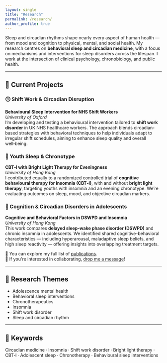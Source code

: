 ```yaml
---
layout: single
title: "Research"
permalink: /research/
author_profile: true
---
```

Sleep and circadian rhythms shape nearly every aspect of human health — from mood and cognition to physical, mental, and social health.
My research centres on **behavioral sleep and circadian medicine**, with a focus on mechanisms and interventions for sleep disorders across the lifespan. I work at the intersection of clinical psychology, chronobiology, and public health.

---
## 🔬 Current Projects

<div class="research-grid">

<div>
<h3>🕒 Shift Work & Circadian Disruption</h3>
<p><strong>Behavioural Sleep Intervention for NHS Shift Workers</strong><br/>
<em>University of Oxford</em><br/>
I’m developing and testing a behavioural intervention tailored to <strong>shift work disorder</strong> in UK NHS healthcare workers. The approach blends circadian-based strategies with behavioral techniques to help individuals adapt to irregular shift schedules, aiming to enhance sleep quality and overall well‑being.</p>
</div>

<div>
<h3>🌙 Youth Sleep & Chronotype</h3>
<p><strong>CBT‑I with Bright Light Therapy for Eveningness</strong><br/>
<em>University of Hong Kong</em><br/>
I contributed equally to a randomized controlled trial of <strong>cognitive behavioural therapy for insomnia (CBT‑I)</strong>, with and without <strong>bright light therapy</strong>, targeting youths with insomnia and an evening chronotype. We’re evaluating outcomes on sleep, mood, and objective circadian markers.</p>
</div>

<div>
<h3>🧠 Cognition & Circadian Disorders in Adolescents</h3>
<p><strong>Cognitive and Behavioral Factors in DSWPD and Insomnia</strong><br/>
<em>University of Hong Kong</em><br/>
This work compares <strong>delayed sleep‑wake phase disorder (DSWPD)</strong> and chronic insomnia in adolescents. We identified shared cognitive-behavioral characteristics — including hyperarousal, maladaptive sleep beliefs, and high sleep reactivity — offering insights into overlapping treatment targets.</p>
</div>

</div>

📖 You can explore my full list of [publications](/publications/).  
🤝 If you're interested in collaborating, [drop me a message](/contact/)!

---
## 🧩 Research Themes
- Adolescence mental health
- Behavioral sleep interventions
- Chronotherapeutics
- Insomnia
- Shift work disorder
- Sleep and circadian rhythm

---
## 🔑 Keywords
Circadian medicine · Insomnia · Shift work disorder · Bright light therapy · CBT‑I · Adolescent sleep · Chronotherapy · Behavioural sleep interventions
